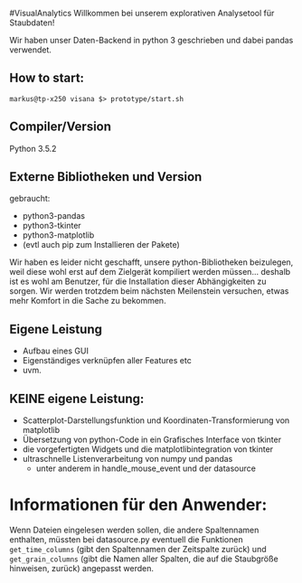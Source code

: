 #VisualAnalytics
Willkommen bei unserem explorativen Analysetool für Staubdaten!

Wir haben unser Daten-Backend in python 3 geschrieben und dabei pandas verwendet.
## How to start:

	markus@tp-x250 visana $> prototype/start.sh

## Compiler/Version
Python 3.5.2

## Externe Bibliotheken und Version
gebraucht:
- python3-pandas
- python3-tkinter
- python3-matplotlib
- (evtl auch pip zum Installieren der Pakete)

Wir haben es leider nicht geschafft, unsere python-Bibliotheken beizulegen, weil diese wohl erst auf dem Zielgerät 
kompiliert werden müssen... deshalb ist es wohl am Benutzer, für die Installation dieser Abhängigkeiten zu sorgen.
Wir werden trotzdem beim nächsten Meilenstein versuchen, etwas mehr Komfort in die Sache zu bekommen.

## Eigene Leistung
- Aufbau eines GUI
- Eigenständiges verknüpfen aller Features etc
- uvm.

## KEINE eigene Leistung:
- Scatterplot-Darstellungsfunktion und 
	Koordinaten-Transformierung von matplotlib
- Übersetzung von python-Code in ein Grafisches Interface von tkinter
- die vorgefertigten Widgets und die matplotlibintegration von tkinter
- ultraschnelle Listenverarbeitung von numpy und pandas
  - unter anderem in handle_mouse_event und der datasource



# Informationen für den Anwender:
Wenn Dateien eingelesen werden sollen, die andere Spaltennamen enthalten, müssten bei datasource.py eventuell die 
Funktionen <code>get_time_columns</code> (gibt den Spaltennamen der Zeitspalte zurück) und 
<code>get_grain_columns</code> (gibt die Namen aller Spalten, die auf die Staubgröße hinweisen, zurück)
angepasst werden.




